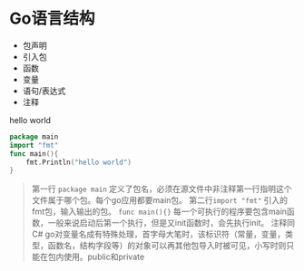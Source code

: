 # Go语言结构

* 包声明
* 引入包
* 函数
* 变量
* 语句/表达式
* 注释

hello world

```go
package main
import "fmt"
func main(){
    fmt.Println("hello world")
}
```

> 第一行 `package main` 定义了包名，必须在源文件中非注释第一行指明这个文件属于哪个包。每个go应用都要main包。
> 第二行`import "fmt"` 引入的fmt包，输入输出的包。
> `func main(){}` 每一个可执行的程序要包含main函数，一般来说启动后第一个执行，但是又init函数时，会先执行init。
> 注释同C#
> go对变量名成有特殊处理，首字母大笔时，该标识符（常量，变量，类型，函数名，结构字段等）的对象可以再其他包导入时被可见，小写时则只能在包内使用。public和private

